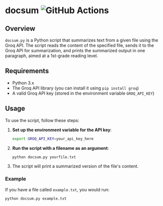 # docsum ![GitHub Actions](https://github.com/yourusername/yourrepo/workflows/Python%20application/badge.svg)

## Overview

`docsum.py` is a Python script that summarizes text from a given file using the Groq API. The script reads the content of the specified file, sends it to the Groq API for summarization, and prints the summarized output in one paragraph, aimed at a 1st-grade reading level.

## Requirements

- Python 3.x
- The Groq API library (you can install it using `pip install groq`)
- A valid Groq API key (stored in the environment variable `GROQ_API_KEY`)

## Usage

To use the script, follow these steps:

1. **Set up the environment variable for the API key**:
    ```bash
    export GROQ_API_KEY=your_api_key_here
    ```

2. **Run the script with a filename as an argument**:
    ```bash
    python docsum.py yourfile.txt
    ```

3. The script will print a summarized version of the file's content.

### Example

If you have a file called `example.txt`, you would run:

```bash
python docsum.py example.txt
```
